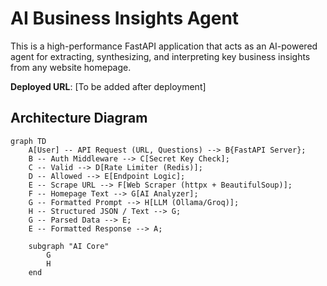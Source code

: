 # AI Business Insights Agent

This is a high-performance FastAPI application that acts as an AI-powered agent for extracting, synthesizing, and interpreting key business insights from any website homepage.

**Deployed URL**: [To be added after deployment]

## Architecture Diagram

```mermaid
graph TD
    A[User] -- API Request (URL, Questions) --> B{FastAPI Server};
    B -- Auth Middleware --> C[Secret Key Check];
    C -- Valid --> D[Rate Limiter (Redis)];
    D -- Allowed --> E[Endpoint Logic];
    E -- Scrape URL --> F[Web Scraper (httpx + BeautifulSoup)];
    F -- Homepage Text --> G[AI Analyzer];
    G -- Formatted Prompt --> H[LLM (Ollama/Groq)];
    H -- Structured JSON / Text --> G;
    G -- Parsed Data --> E;
    E -- Formatted Response --> A;

    subgraph "AI Core"
        G
        H
    end